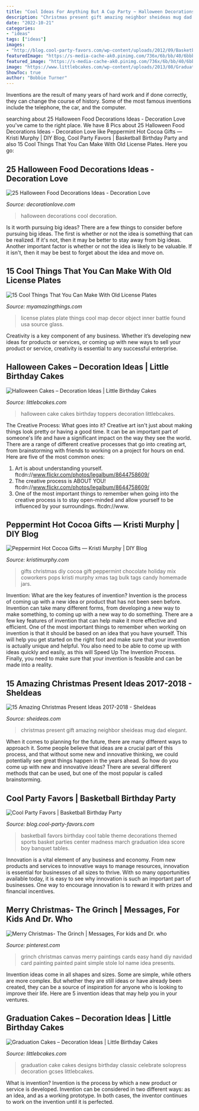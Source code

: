 ```yaml
---
title: "Cool Ideas For Anything But A Cup Party ~ Halloween Decorations Cool Decoration"
description: "Christmas present gift amazing neighbor sheideas mug dad elegant"
date: "2022-10-21"
categories:
- "ideas"
tags: ["ideas"]
images:
- "http://blog.cool-party-favors.com/wp-content/uploads/2012/09/Basketball-Favors.jpg"
featuredImage: "https://s-media-cache-ak0.pinimg.com/736x/6b/bb/40/6bbb40df2f8b93e68d91940844bf3e14.jpg"
featured_image: "https://s-media-cache-ak0.pinimg.com/736x/6b/bb/40/6bbb40df2f8b93e68d91940844bf3e14.jpg"
image: "https://www.littlebcakes.com/wp-content/uploads/2013/08/Graduation-Cake-Pics.jpg"
ShowToc: true
author: "Bobbie Turner"
---
```



Inventions are the result of many years of hard work and if done correctly, they can change the course of history. Some of the most famous inventions include the telephone, the car, and the computer.

	

		
searching about 25 Halloween Food Decorations Ideas - Decoration Love you've came to the right place. We have 8 Pics about 25 Halloween Food Decorations Ideas - Decoration Love like Peppermint Hot Cocoa Gifts — Kristi Murphy | DIY Blog, Cool Party Favors | Basketball Birthday Party and also 15 Cool Things That You Can Make With Old License Plates. Here you go:
		
    
## 25 Halloween Food Decorations Ideas - Decoration Love

<img loading=lazy src="http://www.decorationlove.com/wp-content/uploads/2016/05/Cool-Halloween-Food-Decorations.jpg" onerror="this.onerror=null;this.src='https://tse3.mm.bing.net/th?id=OIP.GbWEe9tePspPomQuPfCASQHaLH&amp;pid=15.1';" alt="25 Halloween Food Decorations Ideas - Decoration Love">

_Source: decorationlove.com_

>halloween decorations cool decoration. 

	

Is it worth pursuing big ideas?
There are a few things to consider before pursuing big ideas. The first is whether or not the idea is something that can be realized. If it's not, then it may be better to stay away from big ideas. Another important factor is whether or not the idea is likely to be valuable. If it isn't, then it may be best to forget about the idea and move on.

    
## 15 Cool Things That You Can Make With Old License Plates

<img loading=lazy src="https://myamazingthings.com/wp-content/uploads/2017/05/license-plate-diy-1.jpg" onerror="this.onerror=null;this.src='https://tse1.mm.bing.net/th?id=OIP.HAb5P9_4vZgDe1ku80D6BwHaFi&amp;pid=15.1';" alt="15 Cool Things That You Can Make With Old License Plates">

_Source: myamazingthings.com_

>license plates plate things cool map decor object inner battle found usa source glass. 

	

Creativity is a key component of any business. Whether it’s developing new ideas for products or services, or coming up with new ways to sell your product or service, creativity is essential to any successful enterprise.

    
## Halloween Cakes – Decoration Ideas | Little Birthday Cakes

<img loading=lazy src="http://www.littlebcakes.com/wp-content/uploads/2013/08/Halloween-Cake-Toppers.jpg" onerror="this.onerror=null;this.src='https://tse2.mm.bing.net/th?id=OIP.F6eZ_KeFGGMz53N6QFjlWQHaJ4&amp;pid=15.1';" alt="Halloween Cakes – Decoration Ideas | Little Birthday Cakes">

_Source: littlebcakes.com_

>halloween cake cakes birthday toppers decoration littlebcakes. 

	

The Creative Process: What goes into it?
Creative art isn't just about making things look pretty or having a good time. It can be an important part of someone's life and have a significant impact on the way they see the world. There are a range of different creative processes that go into creating art, from brainstorming with friends to working on a project for hours on end. Here are five of the most common ones: 
1) Art is about understanding yourself. ftcdn://www.flickr.com/photos/legalbum/8644758609/
2) The creative process is ABOUT YOU! ftcdn://www.flickr.com/photos/legalbum/8644758609/
3) One of the most important things to remember when going into the creative process is to stay open-minded and allow yourself to be influenced by your surroundings. ftcdn://www.

    
## Peppermint Hot Cocoa Gifts — Kristi Murphy | DIY Blog

<img loading=lazy src="http://static1.squarespace.com/static/52041e98e4b0d17bc5f06fbb/t/52aa0a19e4b0293bfeca9fb0/1386875421496/DIY+Christmas+Gifts?format=1000w" onerror="this.onerror=null;this.src='https://tse2.mm.bing.net/th?id=OIP.pBGU2OxFOQ863nMghAUI1wHaLH&amp;pid=15.1';" alt="Peppermint Hot Cocoa Gifts — Kristi Murphy | DIY Blog">

_Source: kristimurphy.com_

>gifts christmas diy cocoa gift peppermint chocolate holiday mix coworkers pops kristi murphy xmas tag bulk tags candy homemade jars. 

	

Invention: What are the key features of invention?
Invention is the process of coming up with a new idea or product that has not been seen before. Invention can take many different forms, from developing a new way to make something, to coming up with a new way to do something. There are a few key features of invention that can help make it more effective and efficient. 
One of the most important things to remember when working on invention is that it should be based on an idea that you have yourself. This will help you get started on the right foot and make sure that your invention is actually unique and helpful. You also need to be able to come up with ideas quickly and easily, as this will Speed Up The Invention Process. Finally, you need to make sure that your invention is feasible and can be made into a reality.

    
## 15 Amazing Christmas Present Ideas 2017-2018 - SheIdeas

<img loading=lazy src="http://www.sheideas.com/wp-content/uploads/2017/10/Amazing-Neighbor-Gift-Ideas-for-Christmas-2017.jpg" onerror="this.onerror=null;this.src='https://tse1.mm.bing.net/th?id=OIP.wyxZ3JSkI59ZALT-cucGmQHaKz&amp;pid=15.1';" alt="15 Amazing Christmas Present Ideas 2017-2018 - SheIdeas">

_Source: sheideas.com_

>christmas present gift amazing neighbor sheideas mug dad elegant. 

	

When it comes to planning for the future, there are many different ways to approach it. Some people believe that ideas are a crucial part of this process, and that without some new and innovative thinking, we could potentially see great things happen in the years ahead. So how do you come up with new and innovative ideas? There are several different methods that can be used, but one of the most popular is called brainstorming.

    
## Cool Party Favors | Basketball Birthday Party

<img loading=lazy src="http://blog.cool-party-favors.com/wp-content/uploads/2012/09/Basketball-Favors.jpg" onerror="this.onerror=null;this.src='https://tse2.mm.bing.net/th?id=OIP.NIR4dulhrUPbmHRRQaZX5wHaKQ&amp;pid=15.1';" alt="Cool Party Favors | Basketball Birthday Party">

_Source: blog.cool-party-favors.com_

>basketball favors birthday cool table theme decorations themed sports basket parties center madness march graduation idea score boy banquet tables. 

	

Innovation is a vital element of any business and economy. From new products and services to innovative ways to manage resources, innovation is essential for businesses of all sizes to thrive. With so many opportunities available today, it is easy to see why innovation is such an important part of businesses. One way to encourage innovation is to reward it with prizes and financial incentives.

    
## Merry Christmas- The Grinch | Messages, For Kids And Dr. Who

<img loading=lazy src="https://s-media-cache-ak0.pinimg.com/736x/6b/bb/40/6bbb40df2f8b93e68d91940844bf3e14.jpg" onerror="this.onerror=null;this.src='https://tse2.mm.bing.net/th?id=OIP.62DVmg0-H-hcn4OxBt0NoAHaJ6&amp;pid=15.1';" alt="Merry Christmas- The Grinch | Messages, For kids and Dr. who">

_Source: pinterest.com_

>grinch christmas canvas merry paintings cards easy hand diy navidad card painting painted paint simple stole lol name idea presents. 

	

Invention ideas come in all shapes and sizes. Some are simple, while others are more complex. But whether they are still ideas or have already been created, they can be a source of inspiration for anyone who is looking to improve their life. Here are 5 invention ideas that may help you in your ventures.

    
## Graduation Cakes – Decoration Ideas | Little Birthday Cakes

<img loading=lazy src="https://www.littlebcakes.com/wp-content/uploads/2013/08/Graduation-Cake-Pics.jpg" onerror="this.onerror=null;this.src='https://tse4.mm.bing.net/th?id=OIP.FzF5xyvvONHBAF88429-cgHaJ4&amp;pid=15.1';" alt="Graduation Cakes – Decoration Ideas | Little Birthday Cakes">

_Source: littlebcakes.com_

>graduation cake cakes designs birthday classic celebrate solopress decoration gcses littlebcakes. 

	

What is invention?
Invention is the process by which a new product or service is developed. Invention can be considered in two different ways: as an idea, and as a working prototype. In both cases, the inventor continues to work on the invention until it is perfected.

